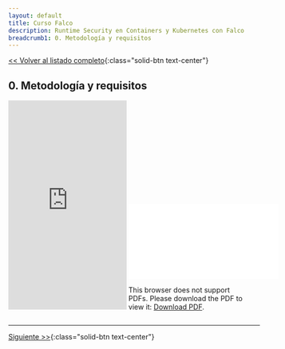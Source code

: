 ```yaml
---
layout: default
title: Curso Falco
description: Runtime Security en Containers y Kubernetes con Falco
breadcrumb1: 0. Metodología y requisitos
---
```

[<< Volver al listado completo](../){:class="solid-btn text-center"}

## 0. Metodología y requisitos

<div style="display:inline-block; width:47%;"
     class="embed-responsive embed-responsive-4by3">
    <iframe width="100%" height="420" src="https://www.youtube.com/embed/draEC1iXiRA" title="YouTube video player" frameborder="0" allow="accelerometer; autoplay; clipboard-write; encrypted-media; gyroscope; picture-in-picture" allowfullscreen></iframe>
</div>
<div style="display:inline-block; width:47%;"
     class="embed-responsive embed-responsive-4by3">
    <object data="./0.pdf" type="application/pdf" width="520px" height="420px" style="">
        <embed src="./0.pdf">
            <p>This browser does not support PDFs. Please download the PDF to view it: <a href="./0.pdf">Download PDF</a>.</p>
        </embed>
    </object>
</div>

---
[Siguiente >>](1.md){:class="solid-btn text-center"}